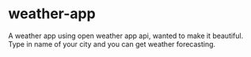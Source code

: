 # weather-app
 A weather app using open weather app api, wanted to make it beautiful. Type in name of your city and you can get weather forecasting.
